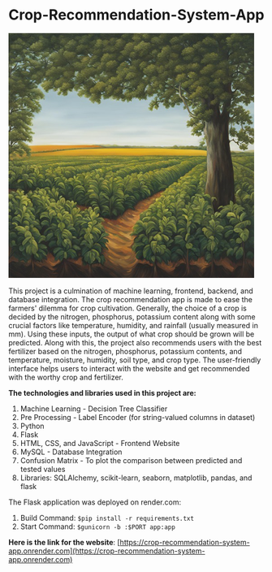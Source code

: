 # Crop-Recommendation-System-App

![Crop Recommendation](crop-recommend.png)

This project is a culmination of machine learning, frontend, backend, and database integration. The crop recommendation app is made to ease the farmers' dilemma for crop cultivation. Generally, the choice of a crop is decided by the nitrogen, phosphorus, potassium content along with some crucial factors like temperature, humidity, and rainfall (usually measured in mm). Using these inputs, the output of what crop should be grown will be predicted. Along with this, the project also recommends users with the best fertilizer based on the nitrogen, phosphorus, potassium contents, and temperature, moisture, humidity, soil type, and crop type. The user-friendly interface helps users to interact with the website and get recommended with the worthy crop and fertilizer.

**The technologies and libraries used in this project are:**
1. Machine Learning - Decision Tree Classifier
2. Pre Processing - Label Encoder (for string-valued columns in dataset)
3. Python
4. Flask
5. HTML, CSS, and JavaScript - Frontend Website
6. MySQL - Database Integration
7. Confusion Matrix - To plot the comparison between predicted and tested values
8. Libraries: SQLAlchemy, scikit-learn, seaborn, matplotlib, pandas, and flask

The Flask application was deployed on render.com:
1. Build Command: `$pip install -r requirements.txt`
2. Start Command: `$gunicorn -b :$PORT app:app`

**Here is the link for the website**: [https://crop-recommendation-system-app.onrender.com](https://crop-recommendation-system-app.onrender.com)
